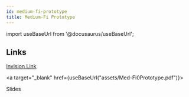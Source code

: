 ```yaml
---
id: medium-fi-prototype
title: Medium-Fi Prototype
---
```


import useBaseUrl from '@docusaurus/useBaseUrl';

## Links

[Invision Link](https://www.figma.com/proto/d1azqt8OHaDjVIs11hnwG9/Full-Medium-Fi-Prototype?scaling=scale-down&node-id=87%3A4201)


<a
  target="_blank"
  href={useBaseUrl("assets/Med-Fi0Prototype.pdf")}>

  Slides

</a>